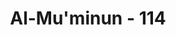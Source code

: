 ---
title: "Al-Mu'minun - 114"
no: 114
arabic_no: ١١٤
ayah: قٰلَ اِنْ لَّبِثْتُمْ اِلَّا قَلِيْلًا لَّوْ اَنَّكُمْ كُنْتُمْ تَعْلَمُوْنَ
translation: "Dia (Allah) berfirman, “Kamu tinggal (di bumi) hanya sebentar saja, jika kamu benar-benar mengetahui.” "
tafsir: "Ayat ini menerangkan bahwa mereka memang tinggal di dunia hanya sebentar. Andaikata mereka menyadari hal itu ketika mereka tinggal di dunia, sedang kehidupan yang dihadapinya di akhirat adalah kehidupan yang tiada batasnya, tentu mereka akan berbuat hal-hal yang bermanfaat dan sesuai dengan yang diperintahkan Allah. Akan tetapi, mereka lalai menyadarinya, sehingga mereka layak mendapat azab dari Allah. Rasulullah bersabda:\n\nKetika Ibnu Abi hatim meriwayatkan dari Aiqa' bin Abd al-Kalai, Rasulullah bersabda bahwa apabila penghuni surga telah masuk ke dalam surga dan penghuni neraka ke dalam neraka; Allah berfirman, \"Wahai penghuni surga! Berapa lama engkau hidup di dunia?\" Mereka menjawab, \"Kami tinggal di dunia hanya sehari atau tidak sampai satu hari.\" Allah berfirman, \"Alangkah baiknya engkau sekalian menginvestasikan waktu yang sehari itu, atau tidak sampai satu hari itu. Engkau sekalian memperoleh rahmat-Ku, rida-Ku dan surga-Ku. Tinggallah kamu sekalian di dalam surga untuk selama-lamanya.\" Sesudah itu Allah berfirman, \"Wahai penghuni neraka! Berapa lamakah kamu tinggal hidup di dunia?\" Mereka menjawab, \"Kami tinggal di dunia hanya sehari atau tidak sampai satu hari.\" Allah berfirman, \"Alangkah buruknya kamu sekalian menginvestasikan waktu yang sehari atau tidak sampai satu hari itu. Kamu sekalian menerima murka-Ku dan memasuki neraka-Ku. Tinggallah di dalam neraka untuk selama-lamanya.\""
---